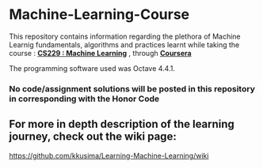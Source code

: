 # Machine-Learning-Course
This repository contains information regarding the plethora of Machine Learnig fundamentals, algorithms and practices learnt while taking the course : **[CS229 : Machine Learning](http://cs229.stanford.edu/)** , through **[Coursera](https://www.coursera.org/learn/machine-learning/home/info)**

The programming software used was Octave 4.4.1. 

### No code/assignment solutions will be posted in this repository in corresponding with the Honor Code

## For more in depth description of the learning journey, check out the wiki page:

https://github.com/kkusima/Learning-Machine-Learning/wiki
